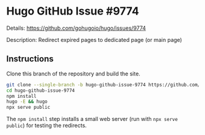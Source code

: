 # Hugo GitHub Issue #9774

Details: <https://github.com/gohugoio/hugo/issues/9774>

Description: Redirect expired pages to dedicated page (or main page)

## Instructions

Clone this branch of the repository and build the site.

```bash
git clone --single-branch -b hugo-github-issue-9774 https://github.com/jmooring/hugo-testing hugo-github-issue-9774
cd hugo-github-issue-9774
npm install
hugo -E && hugo
npx serve public
```

The `npm install` step installs a small web server (run with `npx serve public`) for testing the redirects.
